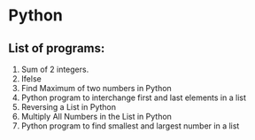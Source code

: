 # Python

## List of programs:

1. Sum of 2 integers.
2. Ifelse
3. Find Maximum of two numbers in Python
4. Python program to interchange first and last elements in a list
5. Reversing a List in Python
6. Multiply All Numbers in the List in Python
7. Python program to find smallest and largest number in a list
